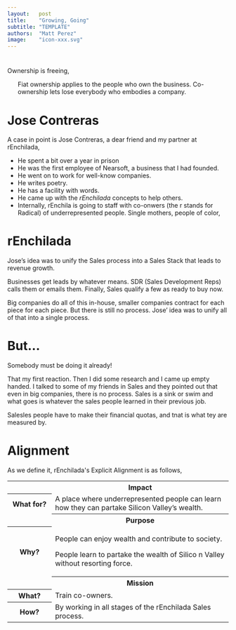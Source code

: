 ```yaml
---
layout:   post
title:    "Growing, Going"
subtitle: "TEMPLATE"
authors:  "Matt Perez"
image:    "icon-xxx.svg"
---
```


<div style='display:none; '>
 <p>It is not &lsquo;breaking out&rsquo; or &lsquo;growing free.&rsquo; It is about growing and going.</p>
</div>

<h1></h1>
 <p>Ownership is freeing,
  <ul>
   <td>Fiat ownership applies to the people who own the business.</td> <td>Co-ownership lets lose everybody who embodies a company.</td>
  </ul> 
<h1>Jose Contreras</h1>
 <p>A case in point is Jose Contreras, a dear friend and my partner at rEnchilada,
  <ul>
   <li>He spent a bit over a year in prison</li>
   <li>He was the first employee of Nearsoft, a business that I had founded.</li>
   <li>He went on to work for well-know companies.</li>
   <li>He writes poetry.</li>
   <li>He has a facility with words.</li>
   <li>He came up with the <em>rEnchilada</em> concepts to help others.</li>
   <li>Internally, rEnchila is going to staff with co-onwers (the r stands for Radical) of underrepresented people. Single mothers, people of color,  
  </ul>
 
<h1>rEnchilada</h1>
 <p>Jose&rsquo;s idea was to unify the Sales process into a Sales Stack that leads to revenue growth.</p>
 <p>Businesses get leads by whatever means. SDR (Sales Development Reps) calls them or emails them. Finally, Sales qualify a few as <span class="iquo">ready to buy now.</span>
 <p>Big companies do all of this in-house, smaller companies contract for each piece for each piece. But there is still no process. Jose&rsquo; idea was to unify all of that into a single process.</p>

<h1>But…</h1>
 <p class="iquo">Somebody must be doing it already!</p>
 <p>That my first reaction. Then I did some research and I came up empty handed. I talked to some of my friends in Sales and they pointed out that even in big companies, there is no process. Sales is a sink or swim and what goes is whatever the sales people learned in their previous job.</p>
 <p>Salesles people have to make their financial quotas, and tnat is what tey are measured by.</p>

<h1>Alignment</h1>
 <p>As we define it, rEnchilada's Explicit Alignment is as follows,</p>

 <div class='_center'>
  <table class='_explicitalignment'>
   <tr id='_background'>
    <td></td>
    <th>Impact</th>
   </tr>
   <tr>
    <th style='width:20%; '>What for?</th>
    <td>A place where underrepresented people can learn how they can partake Silicon Valley&rsquo;s wealth.</td>
   </tr>
   <tr id='_background'>
    <td></td>
    <th>Purpose</th>
   </tr>
   <tr>
    <th>Why?</th>
    <td>
     <p>People can enjoy wealth and contribute to society.</p>
     <p>People learn to partake the wealth of Silico n Valley without resorting force.</p>
    </td>
   </tr>
   <tr id='_background'>
    <td></td>
    <th>Mission</th>
   </tr>
   <tr>
    <th>What?</th>
    <td>Train co-owners.</td>
   </tr>
   <tr>
    <th>How?</th>
    <td>By working in all stages of the rEnchilada Sales process.</td>
   </tr>
  </table>
 </div>

 <p></p>
 <p></p>
 <p></p>
